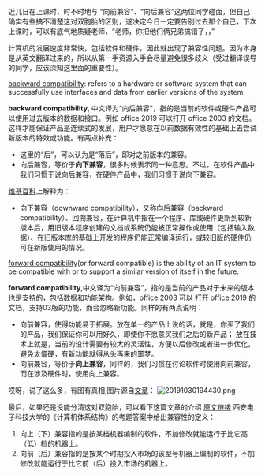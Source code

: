 近几日在上课时，时不时地与 “向前兼容”、“向后兼容”这两位同学碰面，但自己确实有些搞不清楚这对双胞胎的区别，遂决定今日一定要告别过去那个自己，下次上课时，可以有底气地质疑老师，“老师，你把他们俩兄弟搞错了，，”

计算机的发展速度非常快，包括软件和硬件，因此就出现了兼容性问题。因为本身是从英文翻译过来的，所以从第一手资源入手会尽量避免很多歧义（受过翻译误导的同学，应该深知这里面的重要性）。

[backward compatibility](https://whatis.techtarget.com/definition/backward-compatible-backward-compatibility):  refers to a hardware or software system that can successfully use interfaces and data from earlier versions of the system. 

**backward compatibility**, 中文译为“向后兼容”，指的是当前的软件或硬件产品可以使用过去版本的数据和接口。例如 office 2019 可以打开 office 2003 的文档。这样才能保证产品是连续式的发展，用户才愿意在以前数据有效性的基础上去尝试新版本的特效或功能。有两点补充：
- 这里的“后”，可以认为是“落后”，即对之前版本的兼容。
- 向后兼容，等价于**向下兼容**，很多时候表示同一种意思。不过，在软件产品中我们习惯于说向后兼容，在硬件产品中，我们习惯于说向下兼容。

[维基百科](https://zh.wikipedia.org/wiki/向下兼容)上解释为：
- 向下兼容（downward compatibility），又称向后兼容（backward compatibility）、回溯兼容，在计算机中指在一个程序、库或硬件更新到较新版本后，用旧版本程序创建的文档或系统仍能被正常操作或使用（包括输入数据）、在旧版本库的基础上开发的程序仍能正常编译运行，或较旧版的硬件仍可在新版使用的情况。

[forward compatibility](https://www.techopedia.com/definition/7285/forward-compatible)(or forward compatible) is the ability of an IT system to be compatible with or to support a similar version of itself in the future.

**forward compatibility**,中文译为“向前兼容”，指的是当前的产品对于未来的版本也是支持的，包括数据和功能架构。例如，office 2003 可以 打开 office 2019 的文档，支持03版的功能，而会忽略新功能。同样的有两点说明：
- 向前兼容，使得功能易于拓展。放在单一的产品上说的话，就是，你买了我们的产品，我们保证你可以用好久，即使你不愿意买我们之后的新产品； 放在技术上就是，当前的设计需要有较大的灵活性，方便以后修改或者进一步优化，避免太僵硬，有新功能就得从头再来的噩梦。
- 向前兼容，等价于**向上兼容**，同样的，我们习惯在讨论软件时使用向前兼容，而在涉及硬件时，使用向上兼容。

哎呀，说了这么多，有图有真相,图片源自[文章](https://simplicable.com/new/backward-compatibility-vs-forward-compatibility)：
![20191030194430.png](https://i.loli.net/2019/10/30/MQLuiop9S25Fh4G.png)

最后，如果还是没能分清这对双胞胎，可以看下这篇文章的介绍 [原文链接](https://blog.csdn.net/wangxufa/article/details/72846362)
西安电子科技大学的《计算机体系结构》的考题答案中给出兼容性的定义：
1. 向上（下）兼容指的是按某档机器编制的软件，不加修改就能运行于比它高（低）档的机器上。
2. 向前（后）兼容指的是按某个时期投入市场的该型号机器上编制的软件，不加修改就能运行于比它前（后）投入市场的机器上。

